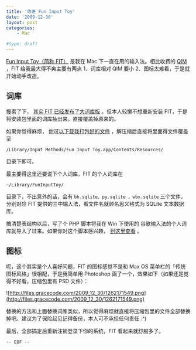 ```yaml
---
title: '改进 Fun Input Toy'
date: '2009-12-30'
layout: post
categories:
    - Mac

#type: draft
---
```


[Fun Input Toy（简称 FIT）](http://fit.coollittlethings.com/) 是我在 Mac 下一直在用的输入法。相比收费的  [QIM](http://www.sinomac.com/QIM/index.php) ，FIT 给我最大得不爽主要有两点 1、词库相对 QIM 要小 2、图标太难看，于是就开始动手改造。


## 词库

搜索了下， [其实 FIT 已经发布了大词库版](http://fit.coollittlethings.com/?page_id=109) 。但本人较懒不想重新安装 FIT，于是将安装包里面的词库抽出来，直接覆盖掉原来的。

如果你觉得麻烦， [你可以下载我打包好的文件](http://gracecode.googlecode.com/files/fit-pinyin-dict.zip) ，解压缩后直接将里面得文件覆盖至

    /Library/Input Methods/Fun Input Toy.app/Contents/Resources/ 

目录下即可。

最主要得这里还要说下个人词库，FIT 的个人词库在

    ~/Library/FunInputToy/

目录下，不出意外的话，会有 `bh.sqlite、py.sqlite 、wbx.sqlite` 三个文件，分别对应 FIT 提供的三中输入法，看文件名就顾名思义格式为 SQLite 文本数据库。

搞清楚表结构以后，写了个 PHP 脚本将我在 Win 下使用的 谷歌输入法的个人词库就导入了过来。如果你对这个脚本感兴趣， [到这里查看](http://snipt.org/qkP) 。


## 图标

呃，这个其实是个人喜好问题，FIT 的图标感觉不是和 Max OS 菜单栏的「传统图标风格」很相配，于是我简单用 Photoshop 画了一个，效果如下（如果还是觉得不好看，压缩包里有 PSD 文件）：

![http://files.gracecode.com/2009_12_30/1262171549.png](http://files.gracecode.com/2009_12_30/1262171549.png)

替换的方法和上面替换词库类似，所以觉得麻烦就直接将压缩包里的文件全部替换掉吧。建议为了保险起见记得备份，本人可不承担任何责任 :^)

最后，全部搞定后重新注销登录下你的系统，FIT 看起来就舒服多了。

`-- EOF --`
